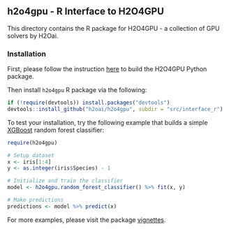 ## h2o4gpu - R Interface to H2O4GPU

This directory contains the R package for H2O4GPU - a collection of GPU solvers by H2Oai.

### Installation

First, please follow the instruction [here](https://github.com/h2oai/h2o4gpu#installation) to build the H2O4GPU Python package.

Then install `h2o4gpu` R package via the following:

``` r
if (!require(devtools)) install.packages("devtools")
devtools::install_github("h2oai/h2o4gpu", subdir = "src/interface_r")
```

To test your installation, try the following example that builds a simple [XGBoost](https://github.com/dmlc/xgboost) random forest classifier:

``` r
require(h2o4gpu)

# Setup dataset
x <- iris[1:4]
y <- as.integer(iris$Species) - 1

# Initialize and train the classifier
model <- h2o4gpu.random_forest_classifier() %>% fit(x, y)

# Make predictions
predictions <- model %>% predict(x)
```

For more examples, please visit the package [vignettes](https://github.com/h2oai/h2o4gpu/tree/master/src/interface_r/vignettes).
